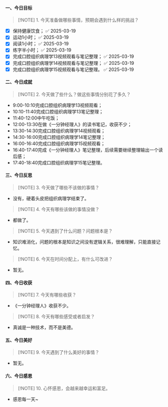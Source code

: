 #### 一、今日目标
> [!NOTE] 1. 今天准备做哪些事情，预期会遇到什么样的挑战？
- [x] 保持健康饮食； ✅ 2025-03-19
- [x] 运动1小时； ✅ 2025-03-19
- [x] 阅读1小时； ✅ 2025-03-19
- [x] 练字半小时； ✅ 2025-03-19
- [x] 完成口腔组织病理学13视频观看与笔记整理； ✅ 2025-03-19
- [x] 完成口腔组织病理学14视频观看与笔记整理； ✅ 2025-03-19
- [x] 完成口腔组织病理学15视频观看与笔记整理。 ✅ 2025-03-19

#### 二、今日成就
> [!NOTE] 2. 今天做了些什么？做这些事情分别花了多久？
* 9:00-10:10完成口腔组织病理学13视频观看；
* 10:10-11:40完成口腔组织病理学13笔记整理；
* 11:40-12:00中午吃饭；
* 12:00-13:30在做《一分钟经理人》的读书笔记，收获不少；
* 13:30-14:30完成口腔组织病理学14视频观看；
* 14:30-16:00完成口腔组织病理学14笔记整理；
* 16:00-16:40完成口腔组织病理学15视频观看；
* 16:40-17:40完成《一分钟经理人》笔记整理，后续需要继续整理输出一个读后感；
* 17:40-18:40完成口腔组织病理学15笔记整理。

#### 三、今日反思
> [!NOTE] 3. 今天做了哪些不该做的事情？
* 没有，硬着头皮把组织病理学结束了。
> [!NOTE] 4. 今天有哪些该做的事情没做？
* 都做了。
> [!NOTE] 5. 今天遇到了什么问题？问题根本是？
* 知识难消化，问题的根本是知识之间没有逻辑关系，很难理解，只能直接记忆。
> [!NOTE] 6. 今天在时间分配上，有什么可改进？
* 暂无。

#### 四、今日收获
> [!NOTE] 7. 今天有哪些收获？
* 《一分钟经理人》收获不少。
> [!NOTE] 8. 今天有哪些感受或者启发？
* 真诚是一种技术，而不是美德。

#### 五、今日美好
> [!NOTE] 9. 今天遇到了什么美好的事情？
* 暂无。

#### 六、今日感恩
> [!NOTE] 10. 心怀感恩，会越来越幸运和富足。
* 感恩每一天~